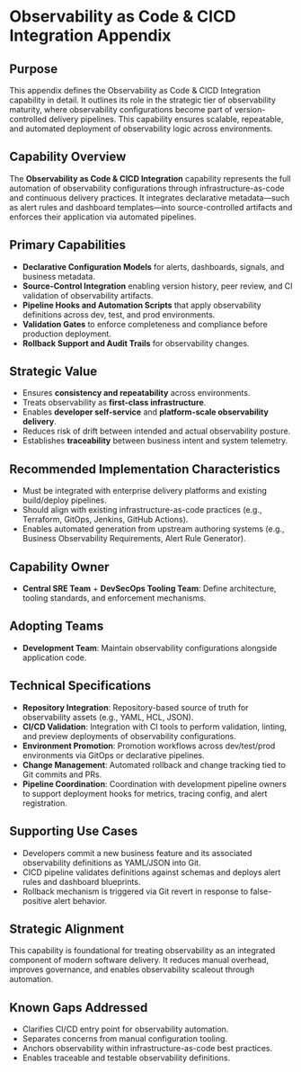 # Observability as Code & CICD Integration Appendix

## Purpose
This appendix defines the Observability as Code & CICD Integration capability in detail. It outlines its role in the strategic tier of observability maturity, where observability configurations become part of version-controlled delivery pipelines. This capability ensures scalable, repeatable, and automated deployment of observability logic across environments.

## Capability Overview
The **Observability as Code & CICD Integration** capability represents the full automation of observability configurations through infrastructure-as-code and continuous delivery practices. It integrates declarative metadata—such as alert rules and dashboard templates—into source-controlled artifacts and enforces their application via automated pipelines.

## Primary Capabilities
- **Declarative Configuration Models** for alerts, dashboards, signals, and business metadata.
- **Source-Control Integration** enabling version history, peer review, and CI validation of observability artifacts.
- **Pipeline Hooks and Automation Scripts** that apply observability definitions across dev, test, and prod environments.
- **Validation Gates** to enforce completeness and compliance before production deployment.
- **Rollback Support and Audit Trails** for observability changes.

## Strategic Value
- Ensures **consistency and repeatability** across environments.
- Treats observability as **first-class infrastructure**.
- Enables **developer self-service** and **platform-scale observability delivery**.
- Reduces risk of drift between intended and actual observability posture.
- Establishes **traceability** between business intent and system telemetry.

## Recommended Implementation Characteristics
- Must be integrated with enterprise delivery platforms and existing build/deploy pipelines.
- Should align with existing infrastructure-as-code practices (e.g., Terraform, GitOps, Jenkins, GitHub Actions).
- Enables automated generation from upstream authoring systems (e.g., Business Observability Requirements, Alert Rule Generator).

## Capability Owner
- **Central SRE Team** + **DevSecOps Tooling Team**: Define architecture, tooling standards, and enforcement mechanisms.

## Adopting Teams
- **Development Team**: Maintain observability configurations alongside application code.

## Technical Specifications
- **Repository Integration**: Repository-based source of truth for observability assets (e.g., YAML, HCL, JSON).
- **CI/CD Validation**: Integration with CI tools to perform validation, linting, and preview deployments of observability configurations.
- **Environment Promotion**: Promotion workflows across dev/test/prod environments via GitOps or declarative pipelines.
- **Change Management**: Automated rollback and change tracking tied to Git commits and PRs.
- **Pipeline Coordination**: Coordination with development pipeline owners to support deployment hooks for metrics, tracing config, and alert registration.

## Supporting Use Cases
- Developers commit a new business feature and its associated observability definitions as YAML/JSON into Git.
- CICD pipeline validates definitions against schemas and deploys alert rules and dashboard blueprints.
- Rollback mechanism is triggered via Git revert in response to false-positive alert behavior.

## Strategic Alignment
This capability is foundational for treating observability as an integrated component of modern software delivery. It reduces manual overhead, improves governance, and enables observability scaleout through automation.

## Known Gaps Addressed
- Clarifies CI/CD entry point for observability automation.
- Separates concerns from manual configuration tooling.
- Anchors observability within infrastructure-as-code best practices.
- Enables traceable and testable observability definitions.

